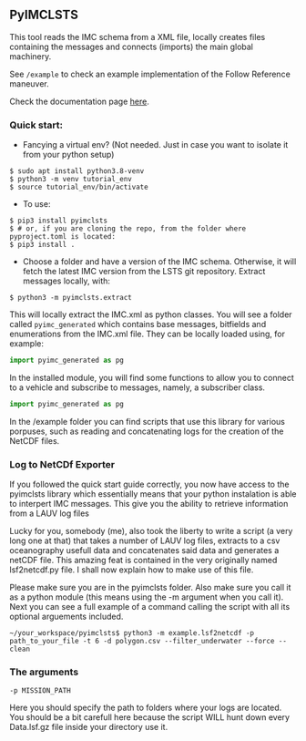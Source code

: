 ## PyIMCLSTS

This tool reads the IMC schema from a XML file, locally creates files containing the messages and connects (imports) the main global machinery.

See `/example` to check an example implementation of the Follow Reference maneuver.

Check the documentation page [here](https://choiwd.github.io/pyimclsts/).

### Quick start:
- Fancying a virtual env? (Not needed. Just in case you want to isolate it from your python setup)
```shell
$ sudo apt install python3.8-venv
$ python3 -m venv tutorial_env
$ source tutorial_env/bin/activate
```
- To use:
```shell
$ pip3 install pyimclsts
$ # or, if you are cloning the repo, from the folder where pyproject.toml is located:
$ pip3 install .
```
- Choose a folder and have a version of the IMC schema. Otherwise, it will fetch the latest IMC version from the LSTS git repository. Extract messages locally, with:
```shell
$ python3 -m pyimclsts.extract
```
This will locally extract the IMC.xml as python classes. You will see a folder called `pyimc_generated` which contains base messages, bitfields and enumerations from the IMC.xml file. They can be locally loaded using, for example:
```python
import pyimc_generated as pg
```
In the installed module, you will find some functions to allow you to connect to a vehicle and subscribe to messages, namely, a subscriber class.
```python
import pyimc_generated as pg
```

In the /example folder you can find scripts that use this library for various porpuses, such as reading and concatenating logs for the creation of the NetCDF files.  

### Log to NetCDf Exporter

If you followed the quick start guide correctly, you now have access to the pyimclsts library which essentially means that your python instalation is able to interpert IMC messages. This give you the ability to retrieve information from a LAUV log files

Lucky for you, somebody (me), also took the liberty to write a script (a very long one at that) that takes a number of LAUV log files, extracts to a csv oceanography usefull data and concatenates said data and generates a netCDF file. 
This amazing feat is contained in the very originally named lsf2netcdf.py file. I shall now explain how to make use of this file. 

 Please make sure you are in the pyimclsts folder. Also make sure you call it as a python module (this means using the -m argument when you call it). Next you can see a full example of a command calling the script with all its optional arguements included. 

```shell
~/your_workspace/pyimclsts$ python3 -m example.lsf2netcdf -p path_to_your_file -t 6 -d polygon.csv --filter_underwater --force --clean  
```

### The arguments

`-p MISSION_PATH` 

Here you should specify the path to folders where your logs are located. You should be a bit carefull here because the script WILL hunt down every Data.lsf.gz file inside your directory use it.






